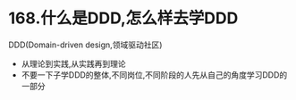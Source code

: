 # 168.什么是DDD,怎么样去学DDD

DDD(Domain-driven design,领域驱动社区)

- 从理论到实践,从实践再到理论
- 不要一下子学DDD的整体,不同岗位,不同阶段的人先从自己的角度学习DDD的一部分
